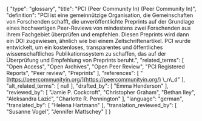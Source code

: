 {
    "type": "glossary",
    "title": "PCI (Peer Community In) (Peer Community In)",
    "definition": "PCI ist eine gemeinnützige Organisation, die Gemeinschaften von Forschenden schafft, die unveröffentlichte Preprints auf der Grundlage eines hochwertigen Peer-Reviews von mindestens zwei Forschenden aus ihrem Fachgebiet überprüfen und empfehlen. Diesen Preprints wird dann ein DOI zugewiesen, ähnlich wie bei einem Zeitschriftenartikel. PCI wurde entwickelt, um ein kostenloses, transparentes und öffentliches wissenschaftliches Publikationssystem zu schaffen, das auf der Überprüfung und Empfehlung von Preprints beruht.",
    "related_terms": [
        "Open Access",
        "Open Archives",
        "Open Peer Review",
        "PCI Registered Reports",
        "Peer review",
        "Preprints"
    ],
    "references": [
        "[https://peercommunityin.org/](https://peercommunityin.org/) \\_n\\_d"
    ],
    "alt_related_terms": [
        null
    ],
    "drafted_by": [
        "Emma Henderson"
    ],
    "reviewed_by": [
        "Jamie P. Cockcroft",
        "Christopher Graham",
        "Bethan Iley",
        "Aleksandra Lazić",
        "Charlotte R. Pennington"
    ],
    "language": "german",
    "translated_by": [
        "Helena Hartmann"
    ],
    "translation_reviewed_by": [
        "Susanne Vogel",
        "Jennifer Mattschey"
    ]
}